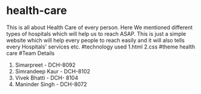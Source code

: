 # health-care
This is all about Health Care of every person. Here We mentioned different types of hospitals which will help us to reach ASAP. This is just a simple website which will help every people to reach easily and it will also tells every Hospitals' services etc.
#technology used
1.html
2.css
#theme
health care 
#Team Details
1. Simarpreet - DCH-8092
2. Simrandeep Kaur - DCH-8102
3. Vivek Bhatti - DCH- 8104
4. Maninder Singh - DCH-8072
